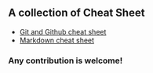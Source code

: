 ## A collection of Cheat Sheet

- [Git and Github cheat sheet](./resources/github-git-cheat-sheet.pdf)
- [Markdown cheat sheet](./resources/markdown-cheatsheet-online.pdf)

### Any contribution is welcome!
